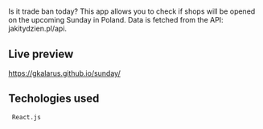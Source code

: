 #

Is it trade ban today? This app allows you to check if shops will be opened on the upcoming Sunday in Poland. Data is fetched from the API: jakitydzien.pl/api.

## Live preview

https://gkalarus.github.io/sunday/

## Techologies used

```
 React.js
```
